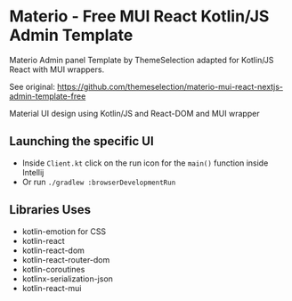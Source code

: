 # Materio - Free MUI React Kotlin/JS Admin Template

Materio Admin panel Template by ThemeSelection adapted for Kotlin/JS React with MUI wrappers. 

See original: https://github.com/themeselection/materio-mui-react-nextjs-admin-template-free

Material UI design using Kotlin/JS and React-DOM and MUI wrapper

## Launching the specific UI

- Inside `Client.kt` click on the run icon for the `main()` function inside Intellij
- Or run `./gradlew :browserDevelopmentRun`

## Libraries Uses

- kotlin-emotion for CSS
- kotlin-react
- kotlin-react-dom
- kotlin-react-router-dom
- kotlin-coroutines
- kotlinx-serialization-json
- kotlin-react-mui
